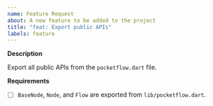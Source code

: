 ```yaml
---
name: Feature Request
about: A new feature to be added to the project
title: "feat: Export public APIs"
labels: feature
---
```


**Description**

Export all public APIs from the `pocketflow.dart` file.

**Requirements**

- [ ] `BaseNode`, `Node`, and `Flow` are exported from `lib/pocketflow.dart`.
